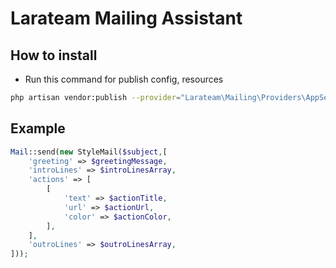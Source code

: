 # Larateam Mailing Assistant
## How to install
- Run this command for publish config, resources
```bash
php artisan vendor:publish --provider="Larateam\Mailing\Providers\AppServiceProvider"
```
## Example
```php
Mail::send(new StyleMail($subject,[
    'greeting' => $greetingMessage,
    'introLines' => $introLinesArray,
    'actions' => [
        [
            'text' => $actionTitle,
            'url' => $actionUrl,
            'color' => $actionColor,
        ],
    ],
    'outroLines' => $outroLinesArray,
]));
```

